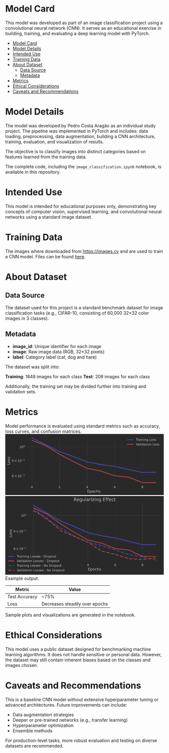 # Model Card

This model was developed as part of an image classification project using a convolutional neural network (CNN). It serves as an educational exercise in building, training, and evaluating a deep learning model with PyTorch.

<!-- TOC -->
* [Model Card](#model-card)
* [Model Details](#model-details)
* [Intended Use](#intended-use)
* [Training Data](#training-data)
* [About Dataset](#about-dataset)
  * [Data Source](#data-source)
  * [Metadata](#metadata)
* [Metrics](#metrics)
* [Ethical Considerations](#ethical-considerations)
* [Caveats and Recommendations](#caveats-and-recommendations)
<!-- TOC -->

# Model Details

The model was developed by Pedro Costa Aragão as an individual study project. The pipeline was implemented in PyTorch and includes: data loading, preprocessing, data augmentation, building a CNN architecture, training, evaluation, and visualization of results.

The objective is to classify images into distinct categories based on features learned from the training data.

The complete code, including the `image_classification.ipynb` notebook, is available in this repository.

# Intended Use

This model is intended for educational purposes only, demonstrating key concepts of computer vision, supervised learning, and convolutional neural networks using a standard image dataset.

# Training Data

The images where downloaded from https://images.cv and are used to train a CNN model. Files can be found [here](https://drive.google.com/drive/folders/1Z5zKMPH9RghYX2y_A_tMFBgqJobVAyPe?usp=sharing).

# About Dataset

## Data Source

The dataset used for this project is a standard benchmark dataset for image classification tasks (e.g., CIFAR-10, consisting of 60,000 32×32 color images in 3 classes).

## Metadata

* **image\_id**: Unique identifier for each image
* **image**: Raw image data (RGB, 32×32 pixels)
* **label**: Category label (cat, dog and hare)

The dataset was split into:

**Training**: 1848 images for each class
**Test**: 208 images for each class

Additionally, the training set may be divided further into training and validation sets.

# Metrics

Model performance is evaluated using standard metrics such as accuracy, loss curves, and confusion matrices.
![img.png](assets/img.png)
![img_1.png](assets/img_1.png)
Example output:

| Metric        | Value                          |
| ------------- |--------------------------------|
| Test Accuracy | \~75%                          |
| Loss          | Decreases steadily over epochs |

Sample plots and visualizations are generated in the notebook.

# Ethical Considerations

This model uses a public dataset designed for benchmarking machine learning algorithms. It does not handle sensitive or personal data. However, the dataset may still contain inherent biases based on the classes and images chosen.

# Caveats and Recommendations

This is a baseline CNN model without extensive hyperparameter tuning or advanced architectures. Future improvements can include:

* Data augmentation strategies
* Deeper or pre-trained networks (e.g., transfer learning)
* Hyperparameter optimization
* Ensemble methods

For production-level tasks, more robust evaluation and testing on diverse datasets are recommended.
